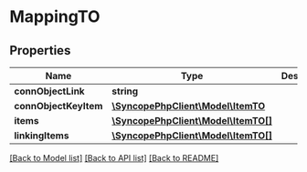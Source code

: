 # MappingTO

## Properties
Name | Type | Description | Notes
------------ | ------------- | ------------- | -------------
**connObjectLink** | **string** |  | [optional] 
**connObjectKeyItem** | [**\SyncopePhpClient\Model\ItemTO**](ItemTO.md) |  | [optional] 
**items** | [**\SyncopePhpClient\Model\ItemTO[]**](ItemTO.md) |  | [optional] 
**linkingItems** | [**\SyncopePhpClient\Model\ItemTO[]**](ItemTO.md) |  | [optional] 

[[Back to Model list]](../README.md#documentation-for-models) [[Back to API list]](../README.md#documentation-for-api-endpoints) [[Back to README]](../README.md)


